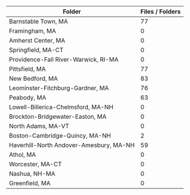 | Folder                                  |   Files / Folders |
|-----------------------------------------|-------------------|
| Barnstable Town, MA                     |                77 |
| Framingham, MA                          |                 0 |
| Amherst Center, MA                      |                 0 |
| Springfield, MA-CT                      |                 0 |
| Providence-Fall River-Warwick, RI-MA    |                 0 |
| Pittsfield, MA                          |                77 |
| New Bedford, MA                         |                83 |
| Leominster-Fitchburg-Gardner, MA        |                76 |
| Peabody, MA                             |                63 |
| Lowell-Billerica-Chelmsford, MA-NH      |                 0 |
| Brockton-Bridgewater-Easton, MA         |                 0 |
| North Adams, MA-VT                      |                 0 |
| Boston-Cambridge-Quincy, MA-NH          |                 2 |
| Haverhill-North Andover-Amesbury, MA-NH |                59 |
| Athol, MA                               |                 0 |
| Worcester, MA-CT                        |                 0 |
| Nashua, NH-MA                           |                 0 |
| Greenfield, MA                          |                 0 |